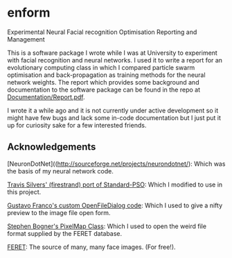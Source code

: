 enform
======

Experimental Neural Facial recognition Optimisation Reporting and Management

This is a software package I wrote while I was at University to experiment with facial recognition and neural networks. I used it to write a report for an evolutionary computing class in which I compared particle swarm optimisation and back-propagation as training methods for the neural network weights. The report which provides some background and documentation to the software package can be found in the repo at [Documentation/Report.pdf](https://github.com/NoxHarmonium/enform/blob/master/Documentation/Report.pdf). 

I wrote it a while ago and it is not currently under active development so it might have few bugs and lack some in-code documentation but I just put it up for curiosity sake for a few interested friends.

Acknowledgements
------------------------
[NeuronDotNet]((http://sourceforge.net/projects/neurondotnet/):  Which was the basis of my neural network code.

[Travis Silvers' (firestrand) port of Standard-PSO](https://github.com/firestrand/Standard-PSO/): Which I modified to use in this project.

[Gustavo Franco's custom OpenFileDialog code](http://www.codeguru.com/csharp/csharp/cs_controls/custom/article.php/c12801/Customizing-OpenFileDialog-in-NET.htm): Which I used to give a nifty preview to the image file open form.

[Stephen Bogner's PixelMap Class](http://www.codeproject.com/Articles/18968/PixelMap-Class-and-PNM-Image-Viewer): Which I used to open the weird file format supplied by the FERET database.

[FERET](http://www.itl.nist.gov/iad/humanid/feret/feret_master.html): The source of many, many face images. (For free!).


